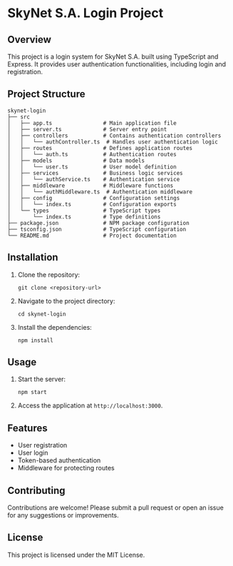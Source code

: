 # SkyNet S.A. Login Project

## Overview
This project is a login system for SkyNet S.A. built using TypeScript and Express. It provides user authentication functionalities, including login and registration.

## Project Structure
```
skynet-login
├── src
│   ├── app.ts                # Main application file
│   ├── server.ts             # Server entry point
│   ├── controllers           # Contains authentication controllers
│   │   └── authController.ts  # Handles user authentication logic
│   ├── routes                # Defines application routes
│   │   └── auth.ts           # Authentication routes
│   ├── models                # Data models
│   │   └── user.ts           # User model definition
│   ├── services              # Business logic services
│   │   └── authService.ts    # Authentication service
│   ├── middleware            # Middleware functions
│   │   └── authMiddleware.ts  # Authentication middleware
│   ├── config                # Configuration settings
│   │   └── index.ts          # Configuration exports
│   └── types                 # TypeScript types
│       └── index.ts          # Type definitions
├── package.json              # NPM package configuration
├── tsconfig.json             # TypeScript configuration
└── README.md                 # Project documentation
```

## Installation
1. Clone the repository:
   ```
   git clone <repository-url>
   ```
2. Navigate to the project directory:
   ```
   cd skynet-login
   ```
3. Install the dependencies:
   ```
   npm install
   ```

## Usage
1. Start the server:
   ```
   npm start
   ```
2. Access the application at `http://localhost:3000`.

## Features
- User registration
- User login
- Token-based authentication
- Middleware for protecting routes

## Contributing
Contributions are welcome! Please submit a pull request or open an issue for any suggestions or improvements.

## License
This project is licensed under the MIT License.